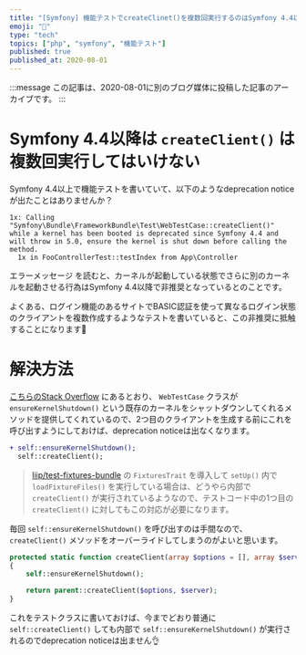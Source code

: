 ```yaml
---
title: "[Symfony] 機能テストでcreateClinet()を複数回実行するのはSymfony 4.4以降で非推奨になっているので注意"
emoji: "🎻"
type: "tech"
topics: ["php", "symfony", "機能テスト"]
published: true
published_at: 2020-08-01
---
```


:::message
この記事は、2020-08-01に別のブログ媒体に投稿した記事のアーカイブです。
:::

# Symfony 4.4以降は `createClient()` は複数回実行してはいけない

Symfony 4.4以上で機能テストを書いていて、以下のようなdeprecation noticeが出たことはありませんか？

```
1x: Calling "Symfony\Bundle\FrameworkBundle\Test\WebTestCase::createClient()" while a kernel has been booted is deprecated since Symfony 4.4 and will throw in 5.0, ensure the kernel is shut down before calling the method.
  1x in FooControllerTest::testIndex from App\Controller
```

エラーメッセージ を読むと、カーネルが起動している状態でさらに別のカーネルを起動させる行為はSymfony 4.4以降で非推奨となっているとのことです。

よくある、ログイン機能のあるサイトでBASIC認証を使って異なるログイン状態のクライアントを複数作成するようなテストを書いていると、この非推奨に抵触することになります🤔

# 解決方法

[こちらのStack Overflow](https://stackoverflow.com/questions/59672899/symfony-4-4-deprecation-warning-for-multiple-clients-in-user-test-is-deprecated) にあるとおり、 `WebTestCase` クラスが `ensureKernelShutdown()` という既存のカーネルをシャットダウンしてくれるメソッドを提供してくれているので、2つ目のクライアントを生成する前にこれを呼び出すようにしておけば、deprecation noticeは出なくなります。

```diff
+ self::ensureKernelShutdown();
  self::createClient();
```

> [liip/test-fixtures-bundle](https://blog.ttskch.com/symfony4-liip-test-fixtures-bundle-practice/) の `FixturesTrait` を導入して `setUp()` 内で `loadFixtureFiles()` を実行している場合は、どうやら内部で `createClient()` が実行されているようなので、テストコード中の1つ目の `createClient()` に対してもこの対応が必要になります。

毎回 `self::ensureKernelShutdown()` を呼び出すのは手間なので、 `createClient()` メソッドをオーバーライドしてしまうのがよいと思います。

```php
protected static function createClient(array $options = [], array $server = []): KernelBrowser
{
    self::ensureKernelShutdown();

    return parent::createClient($options, $server);
}
```

これをテストクラスに書いておけば、今までどおり普通に `self::createClient()` しても内部で `self::ensureKernelShutdown()` が実行されるのでdeprecation noticeは出ません👌
